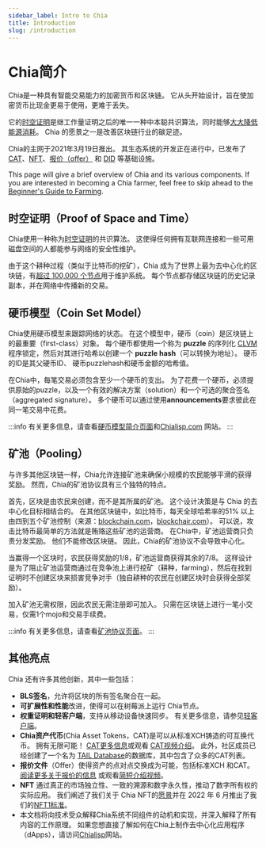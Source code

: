 ```yaml
---
sidebar_label: Intro to Chia
title: Introduction
slug: /introduction
---
```


# Chia简介

Chia是一种具有智能交易能力的加密货币和区块链。 它从头开始设计，旨在使加密货币比现金更易于使用，更难于丢失。

它的[时空证明](/consensus-intro)是继工作量证明之后的唯一一种中本聪共识算法，同时能够[大大降低能源消耗](https://chiapower.org)。 Chia 的愿景之一是改善区块链行业的碳足迹。

Chia的主网于2021年3月19日推出。 其生态系统的开发正在进行中，已发布了[CAT](https://chialisp.com/cats)、[NFT](https://chialisp.com/nfts)、[报价（offer）](https://chialisp.com/offers) 和 [DID](https://chialisp.com/dids) 等基础设施。

This page will give a brief overview of Chia and its various components. If you are interested in becoming a Chia farmer, feel free to skip ahead to the [Beginner's Guide to Farming](/farming-guide).

## 时空证明（Proof of Space and Time）

Chia使用一种称为[时空证明](https://www.chia.net/green-paper)的共识算法。 这使得任何拥有互联网连接和一些可用磁盘空间的人都能参与网络的安全性维护。

由于这个耕种过程（类似于比特币的挖矿），Chia 成为了世界上最为去中心化的区块链，有[超过 100,000 个节点](https://dashboard.chia.net/d/em15uQ47k/peer-info)用于维护系统。 每个节点都存储区块链的历史记录副本，并在网络中传播新的交易。

## 硬币模型（Coin Set Model）

Chia使用硬币模型来跟踪网络的状态。 在这个模型中，硬币（coin）是区块链上的最重要（first-class）对象。 每个硬币都使用一个称为 **puzzle** 的序列化 [CLVM](https://chialisp.com/clvm) 程序锁定，然后对其进行哈希以创建一个 **puzzle hash**（可以转换为地址）。 硬币的ID是其父硬币ID、 硬币puzzlehash和硬币金额的哈希值。

在Chia中，每笔交易必须包含至少一个硬币的支出。 为了花费一个硬币，必须提供原始的puzzle，以及一个有效的解决方案（solution）和一个可选的聚合签名（aggregated signature）。 多个硬币可以通过使用**announcements**要求彼此在同一笔交易中花费。

:::info
有关更多信息，请查看[硬币模型简介页面](/coin-set-intro)和[Chialisp.com](https://chialisp.com) 网站。
:::

## 矿池（Pooling）

与许多其他区块链一样，Chia允许连接矿池来确保小规模的农民能够平滑的获得奖励。 然而，Chia的矿池协议具有三个独特的特点。

首先，区块是由农民来创建，而不是其所属的矿池。 这个设计决策是与 Chia 的去中心化目标相结合的。 在其他区块链中，如比特币，每天全球哈希率的51% 以上由四到五个矿池控制（来源：[blockchain.com](https://www.blockchain.com/pools)，[blockchair.com](https://blockchair.com/bitcoin/charts/hashrate-distribution)）。 可以说，攻击比特币最简单的方法就是贿赂这些矿池的运营商。 在Chia中，矿池运营商只负责分发奖励。 他们不能修改区块链。 因此，Chia的矿池协议不会导致中心化。

当赢得一个区块时，农民获得奖励的1/8，矿池运营商获得其余的7/8。 这样设计是为了阻止矿池运营商通过在竞争池上进行挖矿（耕种，farming），然后在找到证明时不创建区块来损害竞争对手（独自耕种的农民在创建区块时会获得全部奖励）。

加入矿池无需权限，因此农民无需注册即可加入。 只需在区块链上进行一笔小交易，仅需1个mojo和交易手续费。

:::info
有关更多信息，请查看[矿池协议页面](/pool-protocol)。
:::

## 其他亮点

Chia 还有许多其他创新，其中一些包括：

- **BLS签名**，允许将区块的所有签名聚合在一起。
- **可扩展性和性能**改进，使得可以在树莓派上运行 Chia节点。
- **权重证明和轻客户端**，支持从移动设备快速同步。 有关更多信息，请参见[轻客户端](/light-clients)。
- **Chia资产代币**(Chia Asset Tokens，CAT)是可以从标准XCH铸造的可互换代币。 拥有无限可能！ [ CAT更多信息](https://chialisp.com/cats)或观看 [CAT视频介绍](https://www.youtube.com/watch?v=yxagP_VC8BE)。 此外，社区成员已经创建了一个名为 [TAIL Database](https://www.taildatabase.com/ 'TAIL database')的数据库，其中包含了众多的CAT列表。
- **报价文件**（Offer）使得资产的点对点交换成为可能，包括标准XCH 和CAT。 [阅读更多关于报价的信息](https://chialisp.com/offers) 或观看[简短介绍视频](https://youtu.be/Z2FoZSNtttM '报价介绍')。
- **NFT** 通过真正的市场独立性、一致的溯源和数字永久性，推动了数字所有权的实际应用。 我们阐述了我们关于 Chia NFT的[愿景](https://www.chia.net/2022/05/11/our-vision-for-chia-nfts.zh.html)并在 2022 年 6 月推出了我们的[NFT1标准](https://www.chia.net/2022/06/29/1.4.0-introducing-the-chia-nft1-standard.zh.html)。
- 本文档将向技术受众解释Chia系统不同组件的动机和实现，并深入解释了所有内容的工作原理。 如果您想直接了解如何在Chia上制作去中心化应用程序（dApps），请访问[Chialisp](https://chialisp.com)网站。
